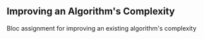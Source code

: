 Improving an Algorithm's Complexity
--

Bloc assignment for improving an existing algorithm's complexity

